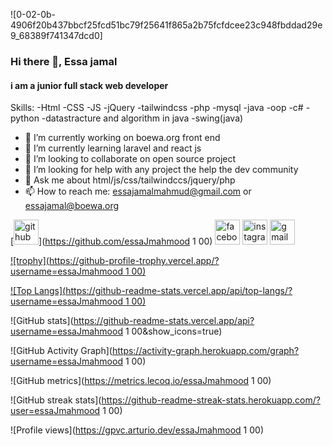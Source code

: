 ![0-02-0b-4906f20b437bbcf25fcd51bc79f25641f865a2b75fcfdcee23c948fbddad29e9_68389f741347dcd0]
### Hi there 👋, **Essa jamal**
#### i am a junior **full stack web developer**


Skills: -Html -CSS -JS -jQuery -tailwindcss  -php -mysql -java -oop -c# -python -datastracture and algorithm in java -swing(java)

- 🔭 I’m currently working on boewa.org front end  
- 🌱 I’m currently learning laravel and react js 
- 👯 I’m looking to collaborate on open source project  
- 🤔 I’m looking for help with any project the help the dev community 
- 💬 Ask me about html/js/css/tailwindccs/jquery/php 
- 📫 How to reach me: essajamalmahmud@gmail.com or essajamal@boewa.org 


[<img src='https://cdn.jsdelivr.net/npm/simple-icons@3.0.1/icons/github.svg' alt='github' height='40'>](https://github.com/essaJmahmood 1 00)  [<img src='https://cdn.jsdelivr.net/npm/simple-icons@3.0.1/icons/facebook.svg' alt='facebook' height='40'>](https://www.facebook.com/https://www.facebook.com/essa.jamal.mahmood/)  [<img src='https://cdn.jsdelivr.net/npm/simple-icons@3.0.1/icons/instagram.svg' alt='instagram' height='40'>](https://www.instagram.com/https://www.instagram.com/essajamal8//)  [<img src='https://cdn.jsdelivr.net/npm/simple-icons@3.0.1/icons/gmail.svg' alt='gmail' height='40'>](essajamalmahmud@gmail.com)  

[![trophy](https://github-profile-trophy.vercel.app/?username=essaJmahmood 1 00)](https://github.com/ryo-ma/github-profile-trophy)

[![Top Langs](https://github-readme-stats.vercel.app/api/top-langs/?username=essaJmahmood 1 00)](https://github.com/anuraghazra/github-readme-stats)

![GitHub stats](https://github-readme-stats.vercel.app/api?username=essaJmahmood 1 00&show_icons=true)  

![GitHub Activity Graph](https://activity-graph.herokuapp.com/graph?username=essaJmahmood 1 00)  

![GitHub metrics](https://metrics.lecoq.io/essaJmahmood 1 00)  

![GitHub streak stats](https://github-readme-streak-stats.herokuapp.com/?user=essaJmahmood 1 00)  

![Profile views](https://gpvc.arturio.dev/essaJmahmood 1 00)  
